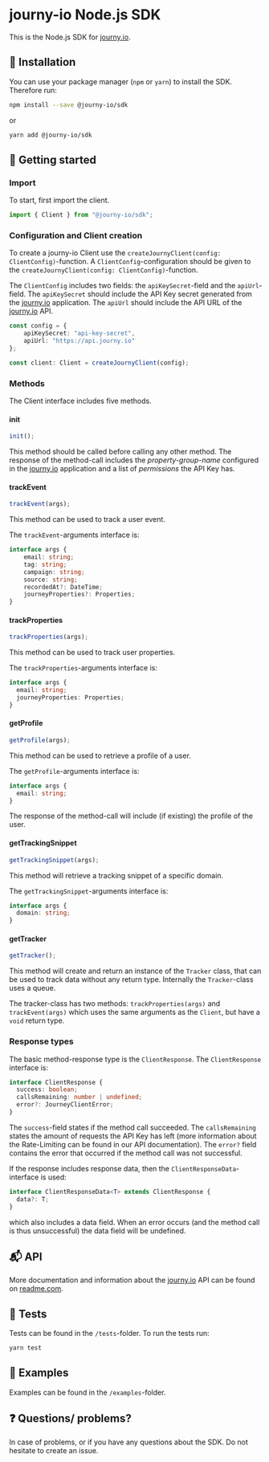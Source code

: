 # journy-io Node.js SDK

This is the Node.js SDK for [journy.io](https://journy.io).

## 💾 Installation

You can use your package manager (`npm` or `yarn`) to install the SDK. Therefore run:

```bash
npm install --save @journy-io/sdk
```
or
```bash
yarn add @journy-io/sdk
```

## 🔌 Getting started

### Import

To start, first import the client.

```typescript
import { Client } from "@journy-io/sdk";
```

### Configuration and Client creation

To create a journy-io Client use the `createJournyClient(config: ClientConfig)`-function.
A `ClientConfig`-configuration should be given to the `createJournyClient(config: ClientConfig)`-function.

The `ClientConfig` includes two fields: the `apiKeySecret`-field and the `apiUrl`-field. 
The `apiKeySecret` should include the API Key secret generated from the [journy.io](https://journy.io) application.
The `apiUrl` should include the API URL of the [journy.io](https://journy.io) API.  

```typescript
const config = {
    apiKeySecret: "api-key-secret",
    apiUrl: "https://api.journy.io"
};
```

```typescript
const client: Client = createJournyClient(config);
```

### Methods

The Client interface includes five methods.

#### init

```typescript
init();
```

This method should be called before calling any other method. 
The response of the method-call includes the *property-group-name* configured in the [journy.io](https://journy.io) application and a list of *permissions* the API Key has.


#### trackEvent

```typescript
trackEvent(args);
```

This method can be used to track a user event.

The `trackEvent`-arguments interface is:

```typescript
interface args {
    email: string;
    tag: string;
    campaign: string;
    source: string;
    recordedAt?: DateTime;
    journeyProperties?: Properties;
}
```

#### trackProperties

```typescript
trackProperties(args);
```

This method can be used to track user properties.

The `trackProperties`-arguments interface is:

```typescript
interface args {
  email: string;
  journeyProperties: Properties;
}
```

#### getProfile

```typescript
getProfile(args);
```

This method can be used to retrieve a profile of a user.

The `getProfile`-arguments interface is:

```typescript
interface args {
  email: string;
}
```

The response of the method-call will include (if existing) the profile of the user.

#### getTrackingSnippet

```typescript
getTrackingSnippet(args);
```

This method will retrieve a tracking snippet of a specific domain.

The `getTrackingSnippet`-arguments interface is:

```typescript
interface args {
  domain: string;
}
```

#### getTracker

```typescript
getTracker();
```

This method will create and return an instance of the `Tracker` class, that can be used to track data without any return type. Internally the `Tracker`-class uses a queue.

The tracker-class has two methods: `trackProperties(args)` and `trackEvent(args)` which uses the same arguments as the `Client`, but have a `void` return type. 

### Response types

The basic method-response type is the `ClientResponse`. The `ClientResponse` interface is:

```typescript
interface ClientResponse {
  success: boolean;
  callsRemaining: number | undefined;
  error?: JourneyClientError;
}
```

The `success`-field states if the method call succeeded. The `callsRemaining` states the amount of requests the API Key has left (more information about the Rate-Limiting can be found in our API documentation). The `error?` field contains the error that occurred if the method call was not successful.

If the response includes response data, then the `ClientResponseData`-interface is used:

```typescript
interface ClientResponseData<T> extends ClientResponse {
  data?: T;
}
```

which also includes a data field. When an error occurs (and the method call is thus unsuccessful) the data field will be undefined.

## 📬 API

More documentation and information about the [journy.io](https://journy.io) API can be found on [readme.com](https://journy-io.readme.io/docs).

## 💯 Tests

Tests can be found in the `/tests`-folder. To run the tests run:

```bash
yarn test
```

## 📄 Examples

Examples can be found in the `/examples`-folder.

## ❓ Questions/ problems?

In case of problems, or if you have any questions about the SDK. Do not hesitate to create an issue.
